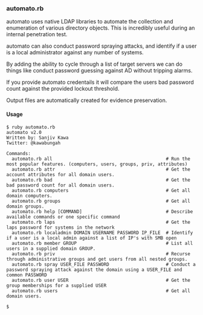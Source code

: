 ### automato.rb

automato uses native LDAP libraries to automate the collection and enumeration of various directory objects. This is incredibly useful during an internal penetration test.

automato can also conduct password spraying attacks, and identify if a user is a local administrator against any number of systems.

By adding the ability to cycle through a list of target servers we can do things like conduct password guessing against AD without tripping alarms. 

If you provide automato credentails it will compare the users bad password count against the provided lockout threshold. 

Output files are automatically created for evidence preservation.

#### Usage
~~~
$ ruby automato.rb
automato v2.0
Written by: Sanjiv Kawa
Twitter: @kawabungah

Commands:
  automato.rb all                                          # Run the most popular features. (computers, users, groups, priv, attributes)
  automato.rb attr                                         # Get the account attributes for all domain users.
  automato.rb bad                                          # Get the bad password count for all domain users.
  automato.rb computers                                    # Get all domain computers.
  automato.rb groups                                       # Get all domain groups.
  automato.rb help [COMMAND]                               # Describe available commands or one specific command
  automato.rb laps                                         # Get the laps password for systems in the network
  automato.rb localadmin DOMAIN USERNAME PASSWORD IP_FILE  # Identify if a user is a local admin against a list of IP's with SMB open
  automato.rb member GROUP                                 # List all users in a supplied domain GROUP.
  automato.rb priv                                         # Recurse through administrative groups and get users from all nested groups.
  automato.rb spray USER_FILE PASSWORD                     # Conduct a password spraying attack against the domain using a USER_FILE and common PASSWORD
  automato.rb user USER                                    # Get the group memberships for a supplied USER
  automato.rb users                                        # Get all domain users.

$
~~~

